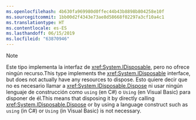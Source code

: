 ```yaml
---
ms.openlocfilehash: 4b630fa969980d0ffec44b43b8898b804258e10f
ms.sourcegitcommit: 1bb00d2f4343e73ae8d58668f02297a3cf10a4c1
ms.translationtype: HT
ms.contentlocale: es-ES
ms.lasthandoff: 06/15/2019
ms.locfileid: "63870946"
---
```

> [!NOTE]
> <span data-ttu-id="170e6-101">Este tipo implementa la interfaz de <xref:System.IDisposable>, pero no ofrece ningún recurso.</span><span class="sxs-lookup"><span data-stu-id="170e6-101">This type implements the <xref:System.IDisposable> interface, but does not actually have any resources to dispose.</span></span> <span data-ttu-id="170e6-102">Esto quiere decir que no es necesario llamar a <xref:System.IDisposable.Dispose> ni usar ningún lenguaje de construcción como `using` (en C#) o `Using` (en Visual Basic) para disponer de él.</span><span class="sxs-lookup"><span data-stu-id="170e6-102">This means that disposing it by directly calling <xref:System.IDisposable.Dispose> or by using a language construct such as `using` (in C#) or `Using` (in Visual Basic) is not necessary.</span></span>
